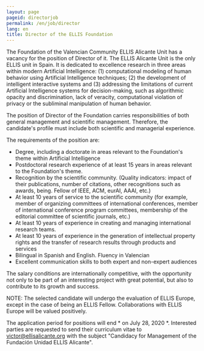 ```yaml
---
layout: page
pageid: directorjob
permalink: /en/job/director
lang: en
title: Director of the ELLIS Foundation
---
```


The Foundation of the Valencian Community ELLIS Alicante Unit has a vacancy for the position of Director of it. The ELLIS Alicante Unit is the only ELLIS unit in Spain. It is dedicated to excellence research in three areas within modern Artificial Intelligence: (1) computational modeling of human behavior using Artificial Intelligence techniques; (2) the development of intelligent interactive systems and (3) addressing the limitations of current Artificial Intelligence systems for decision-making, such as algorithmic opacity and discrimination, lack of veracity, computational violation of privacy or the subliminal manipulation of human behavior.

The position of Director of the Foundation carries responsibilities of both general management and scientific management. Therefore, the candidate's profile must include both scientific and managerial experience.

The requirements of the position are:

* Degree, including a doctorate in areas relevant to the Foundation's theme within Artificial Intelligence
* Postdoctoral research experience of at least 15 years in areas relevant to the Foundation's theme.
* Recognition by the scientific community. (Quality indicators: impact of their publications, number of citations, other recognitions such as awards, being. Fellow of IEEE, ACM, eurAI, AAAI, etc.)
* At least 10 years of service to the scientific community (for example, member of organizing committees of international conferences, member of international conference program committees, membership of the editorial committee of scientific journals, etc.)
* At least 10 years of experience in creating and managing international research teams.
* At least 10 years of experience in the generation of intellectual property rights and the transfer of research results through products and services
* Bilingual in Spanish and English. Fluency in Valencian
* Excellent communication skills to both expert and non-expert audiences

The salary conditions are internationally competitive, with the opportunity not only to be part of an interesting project with great potential, but also to contribute to its growth and success.

NOTE: The selected candidate will undergo the evaluation of ELLIS Europe, except in the case of being an ELLIS Fellow. Collaborations with ELLIS Europe will be valued positively.

The application period for positions will end * on July 28, 2020 *. Interested parties are requested to send their curriculum vitae to victor@ellisalicante.org with the subject "Candidacy for Management of the Fundación Unidad ELLIS Alicante".
